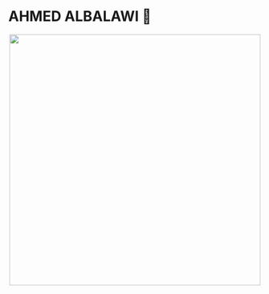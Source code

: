 <h1 align="left">AHMED ALBALAWI 🐪</h1>
<div align="center">
  <img src="https://github.com/rootAHMED/rootAHMED/assets/102583986/85e3f66c-6528-4e1f-a6d7-781e12114ef1" width="500"  />
</div>








